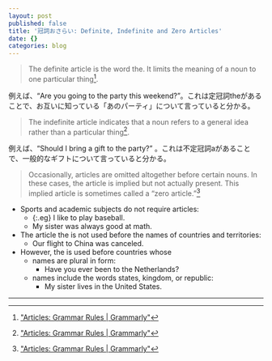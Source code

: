 ```yaml
---
layout: post
published: false
title: '冠詞おさらい: Definite, Indefinite and Zero Articles'
date: {}
categories: blog
---
```



> The definite article is the word the. It limits the meaning of a noun to one particular thing[^1].

例えば、“Are you going to the party this weekend?”。これは定冠詞theがあることで、お互いに知っている「あのパーティ」について言っていると分かる。

> The indefinite article indicates that a noun refers to a general idea rather than a 
particular thing[^1]. 

例えば、“Should I bring a gift to the party?” 。これは不定冠詞aがあることで、一般的なギフトについて言っていると分かる。

> Occasionally, articles are omitted altogether before certain nouns. In these cases, the article is implied but not actually present. This implied article is sometimes called a “zero article.”[^1]

+ Sports and academic subjects do not require articles:
    + {:.eg} I like to play baseball.
    + My sister was always good at math.
+ The article the is not used before the names of countries and territories:
    + Our flight to China was canceled.
+ However, the is used before countries whose
    + names are plural in form:
        + Have you ever been to the Netherlands?
    + names include the words states, kingdom, or republic:
        + My sister lives in the United States.

---
[^1]: ["Articles: Grammar Rules | Grammarly"](https://www.grammarly.com/blog/articles/)

